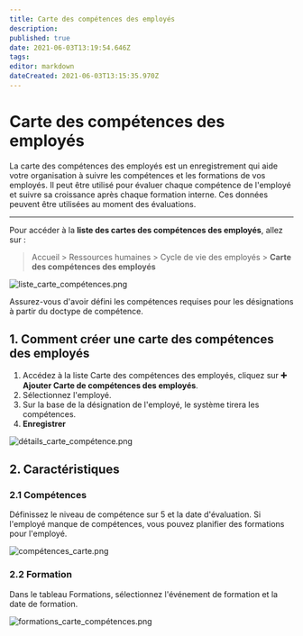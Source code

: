 ```yaml
---
title: Carte des compétences des employés
description: 
published: true
date: 2021-06-03T13:19:54.646Z
tags: 
editor: markdown
dateCreated: 2021-06-03T13:15:35.970Z
---
```


# Carte des compétences des employés

La carte des compétences des employés est un enregistrement qui aide votre organisation à suivre les compétences et les formations de vos employés. Il peut être utilisé pour évaluer chaque compétence de l'employé et suivre sa croissance après chaque formation interne. Ces données peuvent être utilisées au moment des évaluations.

---

Pour accéder à la **liste des cartes des compétences des employés**, allez sur :

> Accueil > Ressources humaines > Cycle de vie des employés > **Carte des compétences des employés**

![liste_carte_compétences.png](/content/rh/employee-skill-map/liste_carte_compétences.png)

Assurez-vous d'avoir défini les compétences requises pour les désignations à partir du doctype de compétence.

## 1. Comment créer une carte des compétences des employés

1. Accédez à la liste Carte des compétences des employés, cliquez sur **:heavy_plus_sign: Ajouter Carte de compétences des employés**.
2. Sélectionnez l'employé.
3. Sur la base de la désignation de l'employé, le système tirera les compétences. 
4. **Enregistrer**

![détails_carte_compétence.png](/content/rh/employee-skill-map/détails_carte_compétence.png)

## 2. Caractéristiques

### 2.1 Compétences

Définissez le niveau de compétence sur 5 et la date d'évaluation.
Si l'employé manque de compétences, vous pouvez planifier des formations pour l'employé.

![compétences_carte.png](/content/rh/employee-skill-map/compétences_carte.png)

### 2.2 Formation

Dans le tableau Formations, sélectionnez l'événement de formation et la date de formation.

![formations_carte_compétences.png](/content/rh/employee-skill-map/formations_carte_compétences.png)